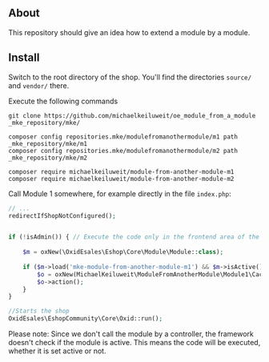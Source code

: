 
## About
This repository should give an idea how to extend a module by a module. 


## Install

Switch to the root directory of the shop. You'll find the directories `source/` and `vendor/` there.

Execute the following commands
```
git clone https://github.com/michaelkeiluweit/oe_module_from_a_module _mke_repository/mke/

composer config repositories.mke/modulefromanothermodule/m1 path _mke_repository/mke/m1
composer config repositories.mke/modulefromanothermodule/m2 path _mke_repository/mke/m2

composer require michaelkeiluweit/module-from-another-module-m1
composer require michaelkeiluweit/module-from-another-module-m2
```

Call Module 1 somewhere, for example directly in the file `index.php`:
```php
// ...
redirectIfShopNotConfigured();


if (!isAdmin()) { // Execute the code only in the frontend area of the shop.
    
    $m = oxNew(\OxidEsales\Eshop\Core\Module\Module::class);
    
    if ($m->load('mke-module-from-another-module-m1') && $m->isActive()) {
        $o = oxNew(MichaelKeiluweit\ModuleFromAnotherModule\Module1\Cache::class);
        $o->action();
    }
}

//Starts the shop
OxidEsales\EshopCommunity\Core\Oxid::run();
```

Please note: Since we don't call the module by a controller, the framework doesn't check if the module is active.
This means the code will be executed, whether it is set active or not.
